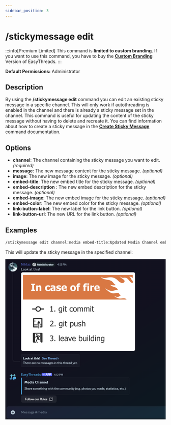 ```yaml
---
sidebar_position: 3
---
```


# /stickymessage edit

:::info[Premium Limited]
This command is **limited to custom branding**. If you want to use this command, you have to buy the **[Custom Branding](https://ezsys.link/premium)** Version of EasyThreads.
:::

**Default Permissions:** Administrator

## Description
By using the **/stickymessage edit** command you can edit an existing sticky message in a specific channel. This will only work if autothreading is enabled in the channel and there is already a sticky message set in the channel. This command is useful for updating the content of the sticky message without having to delete and recreate it. You can find information about how to create a sticky message in the **[Create Sticky Message](/docs/easythreads/autothreading/stickymessage/stickymessage-create)** command documentation.

## Options
- **channel**: The channel containing the sticky message you want to edit. *(required)*
- **message**: The new message content for the sticky message. *(optional)*
- **image**: The new image for the sticky message. *(optional)*
- **embed-title**: The new embed title for the sticky message. *(optional)*
- **embed-description** : The new embed description for the sticky message. *(optional)*
- **embed-image**: The new embed image for the sticky message. *(optional)*
- **embed-color**: The new embed color for the sticky message. *(optional)*
- **link-button-label**: The new label for the link button. *(optional)*
- **link-button-url**: The new URL for the link button. *(optional)*

## Examples
```bash
/stickymessage edit channel:media embed-title:Updated Media Channel embed-description:Share your latest creations! embed-color:#3657b1 link-button-label:Read the Rules link-button-url:linktorules
```

This will update the sticky message in the specified channel:

![stickymessage](./img/examples/StickyMessagePreview.png)
